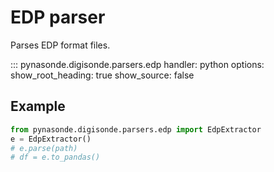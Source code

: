 # EDP parser

Parses EDP format files.

::: pynasonde.digisonde.parsers.edp
    handler: python
    options:
        show_root_heading: true
        show_source: false

## Example

```python
from pynasonde.digisonde.parsers.edp import EdpExtractor
e = EdpExtractor()
# e.parse(path)
# df = e.to_pandas()
```
